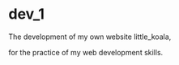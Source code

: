 dev_1
=====

The development of my own website little_koala,

for the practice of my web development skills.

